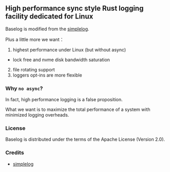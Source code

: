 ## High performance sync style Rust logging facility dedicated for Linux

Baselog is modified from the [simplelog](https://github.com/Drakulix/simplelog.rs). 

Plus a little more we want：
1. highest performance under Linux (but without async)
  + lock free and nvme disk bandwidth saturation
2. file rotating support
3. loggers opt-ins are more flexible 

### Why `no async`?
In fact, high performance logging is a false proposition.

What we want is to maximize the total performance of a system with minimized logging overheads. 

### License
Baselog is distributed under the terms of the Apache License (Version 2.0).

### Credits
* [simplelog](https://github.com/Drakulix/simplelog.rs)



